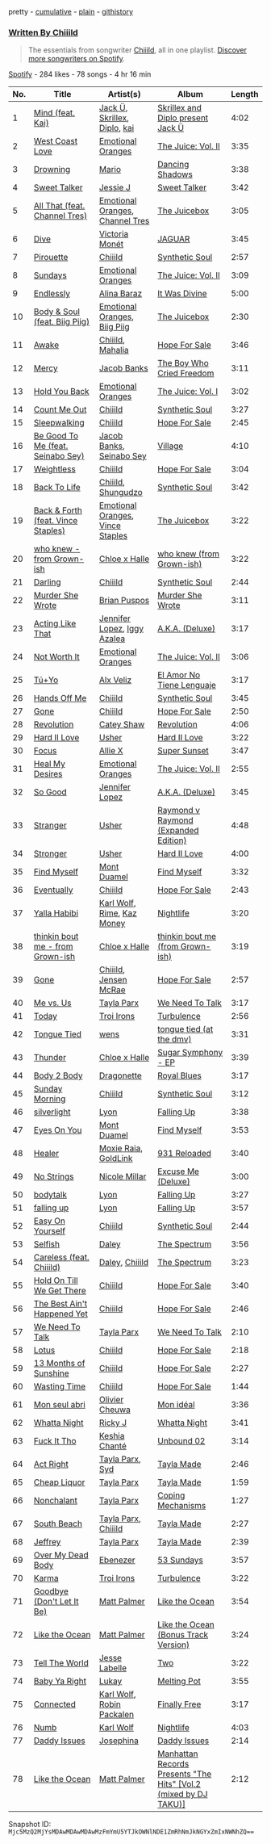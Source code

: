 pretty - [cumulative](/playlists/cumulative/37i9dQZF1EFKOsvYazsHUw.md) - [plain](/playlists/plain/37i9dQZF1EFKOsvYazsHUw) - [githistory](https://github.githistory.xyz/mackorone/spotify-playlist-archive/blob/main/playlists/plain/37i9dQZF1EFKOsvYazsHUw)

### [Written By Chiiild](https://open.spotify.com/playlist/37i9dQZF1EFKOsvYazsHUw)

> The essentials from songwriter <a href="https://artists.spotify.com/songwriter/4Hx1xrkC8KHm5UrNq9oCWi">Chiiild</a>, all in one playlist\. <a href="spotify:genre:0JQ5DAqbMKFSCjnQr8QZ3O">Discover more songwriters on Spotify</a>.

[Spotify](https://open.spotify.com/user/spotify) - 284 likes - 78 songs - 4 hr 16 min

| No. | Title | Artist(s) | Album | Length |
|---|---|---|---|---|
| 1 | [Mind \(feat\. Kai\)](https://open.spotify.com/track/6ZpR2XFuQJSHAQwg9495KZ) | [Jack Ü](https://open.spotify.com/artist/1HxJeLhIuegM3KgvPn8sTa), [Skrillex](https://open.spotify.com/artist/5he5w2lnU9x7JFhnwcekXX), [Diplo](https://open.spotify.com/artist/5fMUXHkw8R8eOP2RNVYEZX), [kai](https://open.spotify.com/artist/6xHUXzrfhFgnIv86EBR3Ml) | [Skrillex and Diplo present Jack Ü](https://open.spotify.com/album/6bfkwBrGYKJFk6Z4QVyjxd) | 4:02 |
| 2 | [West Coast Love](https://open.spotify.com/track/4NFD9ea0uH0MtoC30yNYE1) | [Emotional Oranges](https://open.spotify.com/artist/12trz2INGglrKMzLmg0y2C) | [The Juice: Vol\. II](https://open.spotify.com/album/6q8BNcH6wkWwWC0fGoJwkS) | 3:35 |
| 3 | [Drowning](https://open.spotify.com/track/3rYxOXZNc2qoCRhV6w9eq3) | [Mario](https://open.spotify.com/artist/20s0P9QLxGqKuCsGwFsp7w) | [Dancing Shadows](https://open.spotify.com/album/2DEpDHpIuQbCsLy0rKyhaI) | 3:38 |
| 4 | [Sweet Talker](https://open.spotify.com/track/3FPnPRfQgFWW9YFAwweuDp) | [Jessie J](https://open.spotify.com/artist/2gsggkzM5R49q6jpPvazou) | [Sweet Talker](https://open.spotify.com/album/6PNYy8L5NHXXEtbNnA1gQv) | 3:42 |
| 5 | [All That \(feat\. Channel Tres\)](https://open.spotify.com/track/5rzndDb4DgVkOsIsfbRv0q) | [Emotional Oranges](https://open.spotify.com/artist/12trz2INGglrKMzLmg0y2C), [Channel Tres](https://open.spotify.com/artist/4cUkGQyhLFqKHBtL58HYVp) | [The Juicebox](https://open.spotify.com/album/2EpbqvHpamUFsBboRaSbG1) | 3:05 |
| 6 | [Dive](https://open.spotify.com/track/0X0MCiE18F0xztZ6G6lQuz) | [Victoria Monét](https://open.spotify.com/artist/63XBtGSEZINSyXylZxEUbv) | [JAGUAR](https://open.spotify.com/album/6aW67R0sshdUwtbJEG2uQR) | 3:45 |
| 7 | [Pirouette](https://open.spotify.com/track/5BfvUt5ztFuAyhWjgWzjr1) | [Chiiild](https://open.spotify.com/artist/2YqJwmohaNjg9lg51flSax) | [Synthetic Soul](https://open.spotify.com/album/3ZTUu9z3rxEC4MA9N4ZOzl) | 2:57 |
| 8 | [Sundays](https://open.spotify.com/track/2yj8xbWxfrW8azD7VDQBER) | [Emotional Oranges](https://open.spotify.com/artist/12trz2INGglrKMzLmg0y2C) | [The Juice: Vol\. II](https://open.spotify.com/album/6q8BNcH6wkWwWC0fGoJwkS) | 3:09 |
| 9 | [Endlessly](https://open.spotify.com/track/7cIPifhS3R4rF4sKi8466d) | [Alina Baraz](https://open.spotify.com/artist/6hfwwpXqZPRC9CsKI7qtv1) | [It Was Divine](https://open.spotify.com/album/0nmCwOAFeqD69X1MWwKTS6) | 5:00 |
| 10 | [Body & Soul \(feat\. Biig Piig\)](https://open.spotify.com/track/6ltcWFTmyRQbSNCNOTK0uM) | [Emotional Oranges](https://open.spotify.com/artist/12trz2INGglrKMzLmg0y2C), [Biig Piig](https://open.spotify.com/artist/4GoD5FJCgC0lbzde7ly44M) | [The Juicebox](https://open.spotify.com/album/2EpbqvHpamUFsBboRaSbG1) | 2:30 |
| 11 | [Awake](https://open.spotify.com/track/5XMtZsNkezcv695DQSZo0L) | [Chiiild](https://open.spotify.com/artist/2YqJwmohaNjg9lg51flSax), [Mahalia](https://open.spotify.com/artist/16rCzZOMQX7P8Kmn5YKexI) | [Hope For Sale](https://open.spotify.com/album/2opiJIrYClkW7qD2vM6vSi) | 3:46 |
| 12 | [Mercy](https://open.spotify.com/track/1ohlbpNCsuqstbqsezNdUI) | [Jacob Banks](https://open.spotify.com/artist/0AepkoQhYvkjEzzwIcGxdV) | [The Boy Who Cried Freedom](https://open.spotify.com/album/6agNoT5WXMENsbQvhxGEws) | 3:11 |
| 13 | [Hold You Back](https://open.spotify.com/track/3Ie71XbriZ9qlXFZlEq8FJ) | [Emotional Oranges](https://open.spotify.com/artist/12trz2INGglrKMzLmg0y2C) | [The Juice: Vol\. I](https://open.spotify.com/album/3No5rGRQefAlVJgWusDEwQ) | 3:02 |
| 14 | [Count Me Out](https://open.spotify.com/track/46oB4z00bx2WDbUgBl33nf) | [Chiiild](https://open.spotify.com/artist/2YqJwmohaNjg9lg51flSax) | [Synthetic Soul](https://open.spotify.com/album/3ZTUu9z3rxEC4MA9N4ZOzl) | 3:27 |
| 15 | [Sleepwalking](https://open.spotify.com/track/050TMrxpzlXGYRDAjnrSp6) | [Chiiild](https://open.spotify.com/artist/2YqJwmohaNjg9lg51flSax) | [Hope For Sale](https://open.spotify.com/album/2opiJIrYClkW7qD2vM6vSi) | 2:45 |
| 16 | [Be Good To Me \(feat\. Seinabo Sey\)](https://open.spotify.com/track/7juealXfkel1kLInjvY4W8) | [Jacob Banks](https://open.spotify.com/artist/0AepkoQhYvkjEzzwIcGxdV), [Seinabo Sey](https://open.spotify.com/artist/4X0v8sFoDZ6rIfkeOeVm2i) | [Village](https://open.spotify.com/album/2KxC2M0bVm5hrK3GgGMuV9) | 4:10 |
| 17 | [Weightless](https://open.spotify.com/track/39ctmPVTtAMKeVJhMq5dS5) | [Chiiild](https://open.spotify.com/artist/2YqJwmohaNjg9lg51flSax) | [Hope For Sale](https://open.spotify.com/album/2opiJIrYClkW7qD2vM6vSi) | 3:04 |
| 18 | [Back To Life](https://open.spotify.com/track/7Cgqdh9mds9zdbwitjanVY) | [Chiiild](https://open.spotify.com/artist/2YqJwmohaNjg9lg51flSax), [Shungudzo](https://open.spotify.com/artist/1zC5fndU0aEvINmBra2M3T) | [Synthetic Soul](https://open.spotify.com/album/3ZTUu9z3rxEC4MA9N4ZOzl) | 3:42 |
| 19 | [Back & Forth \(feat\. Vince Staples\)](https://open.spotify.com/track/4g9pJvaoIVrj89XWQ6HRqr) | [Emotional Oranges](https://open.spotify.com/artist/12trz2INGglrKMzLmg0y2C), [Vince Staples](https://open.spotify.com/artist/68kEuyFKyqrdQQLLsmiatm) | [The Juicebox](https://open.spotify.com/album/2EpbqvHpamUFsBboRaSbG1) | 3:22 |
| 20 | [who knew \- from Grown\-ish](https://open.spotify.com/track/0uIitPtzjqgkmFyY0wkPfl) | [Chloe x Halle](https://open.spotify.com/artist/0AsThoR4KZSVktALiNcQwW) | [who knew \(from Grown\-ish\)](https://open.spotify.com/album/1iGnMcJ5NNC1NZprmZt9y0) | 3:22 |
| 21 | [Darling](https://open.spotify.com/track/6Q0Dsq0JQWUe2RbOJBZl6c) | [Chiiild](https://open.spotify.com/artist/2YqJwmohaNjg9lg51flSax) | [Synthetic Soul](https://open.spotify.com/album/3ZTUu9z3rxEC4MA9N4ZOzl) | 2:44 |
| 22 | [Murder She Wrote](https://open.spotify.com/track/0tJBeqmWBj0xuqagXetkbl) | [Brian Puspos](https://open.spotify.com/artist/6b7899n8Uz21dTYrABfFEO) | [Murder She Wrote](https://open.spotify.com/album/0xkzaBfYdedCClL20VAvxW) | 3:11 |
| 23 | [Acting Like That](https://open.spotify.com/track/5ThJ3Q0IItsQkQCDJuIzxe) | [Jennifer Lopez](https://open.spotify.com/artist/2DlGxzQSjYe5N6G9nkYghR), [Iggy Azalea](https://open.spotify.com/artist/5yG7ZAZafVaAlMTeBybKAL) | [A.K.A\. \(Deluxe\)](https://open.spotify.com/album/7DoFFUz6BAVBwUFaMCTTcL) | 3:17 |
| 24 | [Not Worth It](https://open.spotify.com/track/0eSx5b1VuqB8ncSmXdhCpV) | [Emotional Oranges](https://open.spotify.com/artist/12trz2INGglrKMzLmg0y2C) | [The Juice: Vol\. II](https://open.spotify.com/album/6q8BNcH6wkWwWC0fGoJwkS) | 3:06 |
| 25 | [Tú+Yo](https://open.spotify.com/track/0R3xevnIYOf8AuBSIvGT6R) | [Alx Veliz](https://open.spotify.com/artist/17rnpuu2LApoCL4x8fObZg) | [El Amor No Tiene Lenguaje](https://open.spotify.com/album/0dzWhFK0nYY5niiUC36WVN) | 3:17 |
| 26 | [Hands Off Me](https://open.spotify.com/track/2LrxcIsIWa5Z8DPtfsZ4PJ) | [Chiiild](https://open.spotify.com/artist/2YqJwmohaNjg9lg51flSax) | [Synthetic Soul](https://open.spotify.com/album/3ZTUu9z3rxEC4MA9N4ZOzl) | 3:45 |
| 27 | [Gone](https://open.spotify.com/track/1dHhX4kzzge5XYRL6S2L6q) | [Chiiild](https://open.spotify.com/artist/2YqJwmohaNjg9lg51flSax) | [Hope For Sale](https://open.spotify.com/album/2opiJIrYClkW7qD2vM6vSi) | 2:50 |
| 28 | [Revolution](https://open.spotify.com/track/45LbqIkc6xVfyOxBVU8efO) | [Catey Shaw](https://open.spotify.com/artist/5nfow6tv4Dtm6K4WHzczBI) | [Revolution](https://open.spotify.com/album/1R71BrJFADHwIWaqQ3UAzy) | 4:06 |
| 29 | [Hard II Love](https://open.spotify.com/track/7i9K4q131A0fvXw2FFhxLr) | [Usher](https://open.spotify.com/artist/23zg3TcAtWQy7J6upgbUnj) | [Hard II Love](https://open.spotify.com/album/4HAuPn3A4uu9n7RYNk1dOz) | 3:22 |
| 30 | [Focus](https://open.spotify.com/track/4rJdWYYtB15dqizbumex4a) | [Allie X](https://open.spotify.com/artist/0wnYgCeP013HkKoOyC5V32) | [Super Sunset](https://open.spotify.com/album/46tqZIHK7vudgW0NCYW4y9) | 3:47 |
| 31 | [Heal My Desires](https://open.spotify.com/track/3vBhSzUg5d9PbOWcF86ucQ) | [Emotional Oranges](https://open.spotify.com/artist/12trz2INGglrKMzLmg0y2C) | [The Juice: Vol\. II](https://open.spotify.com/album/6q8BNcH6wkWwWC0fGoJwkS) | 2:55 |
| 32 | [So Good](https://open.spotify.com/track/2IqXs6lr8O1laApnGoBHGY) | [Jennifer Lopez](https://open.spotify.com/artist/2DlGxzQSjYe5N6G9nkYghR) | [A.K.A\. \(Deluxe\)](https://open.spotify.com/album/7DoFFUz6BAVBwUFaMCTTcL) | 3:45 |
| 33 | [Stranger](https://open.spotify.com/track/3PxTsBlC26KCv3pbsgeZsb) | [Usher](https://open.spotify.com/artist/23zg3TcAtWQy7J6upgbUnj) | [Raymond v Raymond \(Expanded Edition\)](https://open.spotify.com/album/6A1F3Fkq5dYeYYNkXflcTX) | 4:48 |
| 34 | [Stronger](https://open.spotify.com/track/1nuxaVFCgDnqYHGVr4AglT) | [Usher](https://open.spotify.com/artist/23zg3TcAtWQy7J6upgbUnj) | [Hard II Love](https://open.spotify.com/album/4HAuPn3A4uu9n7RYNk1dOz) | 4:00 |
| 35 | [Find Myself](https://open.spotify.com/track/3wyv3pKlVxP7dmUgIrQOU9) | [Mont Duamel](https://open.spotify.com/artist/2yVpWiIBNJb0U8lPhE86cB) | [Find Myself](https://open.spotify.com/album/22VKkGoe1Hjza2kTIM3sR7) | 3:32 |
| 36 | [Eventually](https://open.spotify.com/track/1hN2dpIJ7HzyBvyImnt21L) | [Chiiild](https://open.spotify.com/artist/2YqJwmohaNjg9lg51flSax) | [Hope For Sale](https://open.spotify.com/album/2opiJIrYClkW7qD2vM6vSi) | 2:43 |
| 37 | [Yalla Habibi](https://open.spotify.com/track/5bh1nrFgPrF37UTFUqNF2K) | [Karl Wolf](https://open.spotify.com/artist/1aVH8BgQhW8TT5hgNGwLc7), [Rime](https://open.spotify.com/artist/6dzxyLQVwvrXYxhgX24PUY), [Kaz Money](https://open.spotify.com/artist/6FzGg6vAs0WklxyplF8jbn) | [Nightlife](https://open.spotify.com/album/7gs3rS7OKAyqWia7njEy1K) | 3:20 |
| 38 | [thinkin bout me \- from Grown\-ish](https://open.spotify.com/track/4CWp4i4SwWmBV3KOfs6Wdb) | [Chloe x Halle](https://open.spotify.com/artist/0AsThoR4KZSVktALiNcQwW) | [thinkin bout me \(from Grown\-ish\)](https://open.spotify.com/album/5NRBqL0ZxMfgg50YpAjz1b) | 3:19 |
| 39 | [Gone](https://open.spotify.com/track/7b5qjSnusll0Ll9vDdkuLh) | [Chiiild](https://open.spotify.com/artist/2YqJwmohaNjg9lg51flSax), [Jensen McRae](https://open.spotify.com/artist/11dABkjSoOjcP9p3TFSNRj) | [Hope For Sale](https://open.spotify.com/album/2opiJIrYClkW7qD2vM6vSi) | 2:57 |
| 40 | [Me vs\. Us](https://open.spotify.com/track/1ZOZEC5MaEWsm6FkEUrYeI) | [Tayla Parx](https://open.spotify.com/artist/1LzWWI9v4UKdbBgz8fqi15) | [We Need To Talk](https://open.spotify.com/album/1vzMWJ7kExSHOLcFal27oD) | 3:17 |
| 41 | [Today](https://open.spotify.com/track/74SosJZWGn2yI3ZnrRJRtf) | [Troi Irons](https://open.spotify.com/artist/6jWwWbLoxKthbM8C6pi9cI) | [Turbulence](https://open.spotify.com/album/7wXpocSgedCQoIqSGHLBF5) | 2:56 |
| 42 | [Tongue Tied](https://open.spotify.com/track/0PpYaJXaLa7CWeOWuz06bZ) | [wens](https://open.spotify.com/artist/0QcblRyHbgYTLOKlP5BE66) | [tongue tied \(at the dmv\)](https://open.spotify.com/album/2OvUzoi1blGPg0aAD1DWZY) | 3:31 |
| 43 | [Thunder](https://open.spotify.com/track/1LK7OL83PfGU8kox1SCp2E) | [Chloe x Halle](https://open.spotify.com/artist/0AsThoR4KZSVktALiNcQwW) | [Sugar Symphony \- EP](https://open.spotify.com/album/1JZ5U0GaRhFVDRYda0dxf7) | 3:39 |
| 44 | [Body 2 Body](https://open.spotify.com/track/41LZqyZDQB9lhLLxZPmWko) | [Dragonette](https://open.spotify.com/artist/4GLJPBj5Cdr9AgLKvLWM4n) | [Royal Blues](https://open.spotify.com/album/6WXYxY8j90eFTorBfVRfCs) | 3:17 |
| 45 | [Sunday Morning](https://open.spotify.com/track/0LMECRhJzJLyxURkiWHWY4) | [Chiiild](https://open.spotify.com/artist/2YqJwmohaNjg9lg51flSax) | [Synthetic Soul](https://open.spotify.com/album/3ZTUu9z3rxEC4MA9N4ZOzl) | 3:12 |
| 46 | [silverlight](https://open.spotify.com/track/7mnpmmtKKHxoZBV7HSqJOa) | [Lyon](https://open.spotify.com/artist/57gnEMExR8CJdZ7MYYbbrN) | [Falling Up](https://open.spotify.com/album/4bfPCG7peRJfmVAfQOvdHb) | 3:38 |
| 47 | [Eyes On You](https://open.spotify.com/track/0T3lAx5TMBRO9CkYDO1A2L) | [Mont Duamel](https://open.spotify.com/artist/2yVpWiIBNJb0U8lPhE86cB) | [Find Myself](https://open.spotify.com/album/22VKkGoe1Hjza2kTIM3sR7) | 3:53 |
| 48 | [Healer](https://open.spotify.com/track/0NzNTTdkSvXw9aIrXcXAmk) | [Moxie Raia](https://open.spotify.com/artist/1dSRKlg9rzvs63rhT8Sbpp), [GoldLink](https://open.spotify.com/artist/5XenQ7XfcvQdfIbpLEFaKQ) | [931 Reloaded](https://open.spotify.com/album/6uwfQz4ZsOX5VZ2cj8KmfX) | 3:40 |
| 49 | [No Strings](https://open.spotify.com/track/3tPvpGO4yTqpDuJIKnPRYv) | [Nicole Millar](https://open.spotify.com/artist/0lYzZ91QzokaPrRK1vq6tW) | [Excuse Me \(Deluxe\)](https://open.spotify.com/album/3CEWoLRhNHEtBcw1wmgWd8) | 3:00 |
| 50 | [bodytalk](https://open.spotify.com/track/4rrqU96CxRTeKGt342pRsN) | [Lyon](https://open.spotify.com/artist/57gnEMExR8CJdZ7MYYbbrN) | [Falling Up](https://open.spotify.com/album/4bfPCG7peRJfmVAfQOvdHb) | 3:27 |
| 51 | [falling up](https://open.spotify.com/track/7mZGZjiVK1buBSwRhOEnpN) | [Lyon](https://open.spotify.com/artist/57gnEMExR8CJdZ7MYYbbrN) | [Falling Up](https://open.spotify.com/album/4bfPCG7peRJfmVAfQOvdHb) | 3:57 |
| 52 | [Easy On Yourself](https://open.spotify.com/track/1wM9bvjd3i9pbH0gpq7aYj) | [Chiiild](https://open.spotify.com/artist/2YqJwmohaNjg9lg51flSax) | [Synthetic Soul](https://open.spotify.com/album/3ZTUu9z3rxEC4MA9N4ZOzl) | 2:44 |
| 53 | [Selfish](https://open.spotify.com/track/2AX0I1Oc4cx5tVYo7hUJcr) | [Daley](https://open.spotify.com/artist/13UXMns4uwUrEpIzY79Qgw) | [The Spectrum](https://open.spotify.com/album/27DemjtuFRsE68xR1AnIe5) | 3:56 |
| 54 | [Careless \(feat\. Chiiild\)](https://open.spotify.com/track/48uu14gBG62vUglGGsDAt5) | [Daley](https://open.spotify.com/artist/13UXMns4uwUrEpIzY79Qgw), [Chiiild](https://open.spotify.com/artist/2YqJwmohaNjg9lg51flSax) | [The Spectrum](https://open.spotify.com/album/27DemjtuFRsE68xR1AnIe5) | 3:23 |
| 55 | [Hold On Till We Get There](https://open.spotify.com/track/2tWWiYOQ5bqMAeT6Wbbc0X) | [Chiiild](https://open.spotify.com/artist/2YqJwmohaNjg9lg51flSax) | [Hope For Sale](https://open.spotify.com/album/2opiJIrYClkW7qD2vM6vSi) | 3:40 |
| 56 | [The Best Ain't Happened Yet](https://open.spotify.com/track/3EPeF9pQC1fypfCrgUPUmj) | [Chiiild](https://open.spotify.com/artist/2YqJwmohaNjg9lg51flSax) | [Hope For Sale](https://open.spotify.com/album/2opiJIrYClkW7qD2vM6vSi) | 2:46 |
| 57 | [We Need To Talk](https://open.spotify.com/track/4KXrNQAEEtCaSzceiAtAaR) | [Tayla Parx](https://open.spotify.com/artist/1LzWWI9v4UKdbBgz8fqi15) | [We Need To Talk](https://open.spotify.com/album/1vzMWJ7kExSHOLcFal27oD) | 2:10 |
| 58 | [Lotus](https://open.spotify.com/track/3TGGENjrxEOwl1zBZZqKGc) | [Chiiild](https://open.spotify.com/artist/2YqJwmohaNjg9lg51flSax) | [Hope For Sale](https://open.spotify.com/album/2opiJIrYClkW7qD2vM6vSi) | 2:18 |
| 59 | [13 Months of Sunshine](https://open.spotify.com/track/16ISIfafspiGHjPH7EZmJe) | [Chiiild](https://open.spotify.com/artist/2YqJwmohaNjg9lg51flSax) | [Hope For Sale](https://open.spotify.com/album/2opiJIrYClkW7qD2vM6vSi) | 2:27 |
| 60 | [Wasting Time](https://open.spotify.com/track/5bKVgdkF1rcrHlWnlphL3P) | [Chiiild](https://open.spotify.com/artist/2YqJwmohaNjg9lg51flSax) | [Hope For Sale](https://open.spotify.com/album/2opiJIrYClkW7qD2vM6vSi) | 1:44 |
| 61 | [Mon seul abri](https://open.spotify.com/track/47kSaGCROStUQFjMxVO9bl) | [Olivier Cheuwa](https://open.spotify.com/artist/2izAP4n3Cio3Yzh1g7v0XX) | [Mon idéal](https://open.spotify.com/album/5WqTxX9o3AxiheK4eOyGTR) | 3:36 |
| 62 | [Whatta Night](https://open.spotify.com/track/5s9Mej8j5JhpoD6IAWDM9e) | [Ricky J](https://open.spotify.com/artist/4p1VIazDqCs6DKQndCEg1A) | [Whatta Night](https://open.spotify.com/album/2iYs3FFkrQrVjw4tSfFKlg) | 3:41 |
| 63 | [Fuck It Tho](https://open.spotify.com/track/3P1LCtIyz5HH8ZmIv80qe3) | [Keshia Chanté](https://open.spotify.com/artist/4jTnkOwrJvTSJokhx3guJH) | [Unbound 02](https://open.spotify.com/album/7vjgXhtKKst7WM0YAvkll5) | 3:14 |
| 64 | [Act Right](https://open.spotify.com/track/4o6IOdfo5PGPwvjmkHQkfd) | [Tayla Parx](https://open.spotify.com/artist/1LzWWI9v4UKdbBgz8fqi15), [Syd](https://open.spotify.com/artist/3jk39CGeaaSO3FPKNx1RUx) | [Tayla Made](https://open.spotify.com/album/0HkZEcTziK4QVSl2zhIZtH) | 2:46 |
| 65 | [Cheap Liquor](https://open.spotify.com/track/42oi5SgSne2Wvt3dkiX4pu) | [Tayla Parx](https://open.spotify.com/artist/1LzWWI9v4UKdbBgz8fqi15) | [Tayla Made](https://open.spotify.com/album/0HkZEcTziK4QVSl2zhIZtH) | 1:59 |
| 66 | [Nonchalant](https://open.spotify.com/track/1bFkegc1VrmfYl26qeTWAl) | [Tayla Parx](https://open.spotify.com/artist/1LzWWI9v4UKdbBgz8fqi15) | [Coping Mechanisms](https://open.spotify.com/album/34DsY6z1WKrdPelGDmx8Uo) | 1:27 |
| 67 | [South Beach](https://open.spotify.com/track/39acyx9XcUS1l8dJm5VJL0) | [Tayla Parx](https://open.spotify.com/artist/1LzWWI9v4UKdbBgz8fqi15), [Chiiild](https://open.spotify.com/artist/2YqJwmohaNjg9lg51flSax) | [Tayla Made](https://open.spotify.com/album/0HkZEcTziK4QVSl2zhIZtH) | 2:27 |
| 68 | [Jeffrey](https://open.spotify.com/track/264ukRrqfqyc8aumMKCyUY) | [Tayla Parx](https://open.spotify.com/artist/1LzWWI9v4UKdbBgz8fqi15) | [Tayla Made](https://open.spotify.com/album/0HkZEcTziK4QVSl2zhIZtH) | 2:39 |
| 69 | [Over My Dead Body](https://open.spotify.com/track/3sgESNhe4iQU3avQdHDBmI) | [Ebenezer](https://open.spotify.com/artist/2vik8lyw8WiALKMJK7C3hn) | [53 Sundays](https://open.spotify.com/album/6MwJFv43sj69XVW2TTvksn) | 3:57 |
| 70 | [Karma](https://open.spotify.com/track/3oLlAxTV7jqyAJXkJQY0BH) | [Troi Irons](https://open.spotify.com/artist/6jWwWbLoxKthbM8C6pi9cI) | [Turbulence](https://open.spotify.com/album/7wXpocSgedCQoIqSGHLBF5) | 3:22 |
| 71 | [Goodbye \(Don't Let It Be\)](https://open.spotify.com/track/3yE43kf47CzwMuzac6T1Ph) | [Matt Palmer](https://open.spotify.com/artist/1lElMtQBM7yiErMxrNCRK3) | [Like the Ocean](https://open.spotify.com/album/2VWhW9hgxBZFzNcZPGBHYz) | 3:54 |
| 72 | [Like the Ocean](https://open.spotify.com/track/7GbG4mglvSKF4x2nvu0x3d) | [Matt Palmer](https://open.spotify.com/artist/1lElMtQBM7yiErMxrNCRK3) | [Like the Ocean \(Bonus Track Version\)](https://open.spotify.com/album/2NGuIhojAw7wvjuhJKGCWi) | 3:24 |
| 73 | [Tell The World](https://open.spotify.com/track/4T5ZHiswsAfcnISctw4uTW) | [Jesse Labelle](https://open.spotify.com/artist/5xLdSGejmdil911M6q1HdU) | [Two](https://open.spotify.com/album/0d4qbYdDgwYRrFlSeOFLXR) | 3:22 |
| 74 | [Baby Ya Right](https://open.spotify.com/track/4E3V9P9zAQreNDcVy7SI65) | [Lukay](https://open.spotify.com/artist/7McTi9RqgxownB25kiyNPt) | [Melting Pot](https://open.spotify.com/album/7xPnEfJEGoFMwshyGbqi54) | 3:55 |
| 75 | [Connected](https://open.spotify.com/track/3AHaT1WvmVdTyy9imtkW6o) | [Karl Wolf](https://open.spotify.com/artist/1aVH8BgQhW8TT5hgNGwLc7), [Robin Packalen](https://open.spotify.com/artist/4Q4b4S784htx6DtxcMUfMO) | [Finally Free](https://open.spotify.com/album/0PimgHIJe4nDDS8CBmPGzC) | 3:17 |
| 76 | [Numb](https://open.spotify.com/track/5gLBiHrm9NnOYUJQPf7alm) | [Karl Wolf](https://open.spotify.com/artist/1aVH8BgQhW8TT5hgNGwLc7) | [Nightlife](https://open.spotify.com/album/7gs3rS7OKAyqWia7njEy1K) | 4:03 |
| 77 | [Daddy Issues](https://open.spotify.com/track/1BFk3zOw0TuMSDSE5b8X8e) | [Josephina](https://open.spotify.com/artist/4WyMWzN7gNNKIt3ZfGNU9F) | [Daddy Issues](https://open.spotify.com/album/2DUMBKY3GldHNTDMQnUBtM) | 2:14 |
| 78 | [Like the Ocean](https://open.spotify.com/track/60QQcUiVLsyYEHqNnDyZdX) | [Matt Palmer](https://open.spotify.com/artist/1lElMtQBM7yiErMxrNCRK3) | [Manhattan Records Presents "The Hits" \[Vol.2 \(mixed by DJ TAKU\)\]](https://open.spotify.com/album/00oKx39MIe4ioCBDFur4aD) | 2:12 |

Snapshot ID: `Mjc5MzQ2MjYsMDAwMDAwMDAwMzFmYmU5YTJkOWNlNDE1ZmRhNmJkNGYxZmIxNWNhZQ==`
